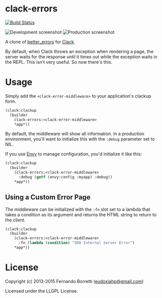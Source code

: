 # clack-errors

[![Build Status](https://travis-ci.org/eudoxia0/clack-errors.svg?branch=master)](https://travis-ci.org/eudoxia0/clack-errors)

![Development screenshot](https://raw.github.com/eudoxia0/clack-errors/master/screenshot-dev.png)
![Production screenshot](https://raw.github.com/eudoxia0/clack-errors/master/screenshot-prod.png)

A clone of [better_errors](https://github.com/charliesome/better_errors)
for [Clack](https://github.com/fukamachi/clack).

By default, when Clack throws an exception when rendering a page, the server
waits for the response until it times out while the exception waits in the
REPL. This isn't very useful. So now there's this.

# Usage

Simply add the `<clack-error-middleware>` to your application's clackup form.

```lisp
(clack:clackup
  (builder
    clack-errors:<clack-error-middleware>
    *app*))
```

By default, the middleware will show all information. In a production
environment, you'll want to initialize this with the `:debug` parameter set to
NIL.

If you use [Envy](https://github.com/fukamachi/envy) to manage configuration,
you'd initialize it like this:

```lisp
(clack:clackup
  (builder
    (clack-errors:<clack-error-middleware>
      :debug (getf (envy:config :myapp) :debug))
    *app*))
```

## Using a Custom Error Page

The middleware can be initialized with the `:fn` slot set to a lambda that takes
a condition as its argument and returns the HTML string to return to the client.

```lisp
(clack:clackup
  (builder
    (clack-errors:<clack-error-middleware>
      :fn (lambda (condition) "500 Internal Server Error")
    *app*))
```


# License

Copyright (c) 2013-2015 Fernando Borretti (eudoxiahp@gmail.com)

Licensed under the LLGPL License.
